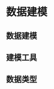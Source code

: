 
# 数据建模  

<!-- 
按业务将表分成三类：配置表，流水表和状态表
https://www.cnblogs.com/heyang78/p/12316613.html
-->

## 数据建模
<!-- 
如何进行数据库设计？
https://mp.weixin.qq.com/s/YgKknhoqcUnXOjMs6YGvHg
14 个实用的数据库设计技巧，一次性教给你！ 
https://mp.weixin.qq.com/s/3HYOXJZzsQd_AXwB-uLYFw
-->


## 建模工具  
<!-- 
MySQL 数据库常用建模工具
https://mp.weixin.qq.com/s/4qsj9CCPrPggXcB0nLE7Lw
https://mp.weixin.qq.com/s/9j2xUahddSayS6hjkBbF4g
-->


## 数据类型
<!-- 
MySQL中的数据类型和schema优化 
https://mp.weixin.qq.com/s/wSwXvsMykZYZhROOXOON2w
选择合适的数据类型
https://mp.weixin.qq.com/s/IsZjLI7QAB6t7H7NyGscGg
-->

